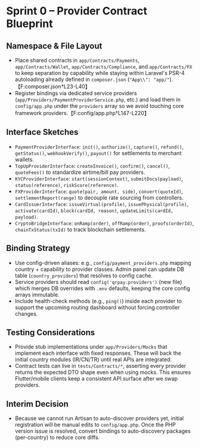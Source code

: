 # Sprint 0 – Provider Contract Blueprint

## Namespace & File Layout
- Place shared contracts in `app/Contracts/Payments`, `app/Contracts/Wallet`, `app/Contracts/Compliance`, and `app/Contracts/FX` to keep separation by capability while staying within Laravel's PSR-4 autoloading already defined in `composer.json` (`"App\\": "app/"`).【F:composer.json†L23-L40】
- Register bindings via dedicated service providers (`app/Providers/PaymentProviderService.php`, etc.) and load them in `config/app.php` under the `providers` array so we avoid touching core framework providers.【F:config/app.php†L147-L220】

## Interface Sketches
- `PaymentProviderInterface`: `init()`, `authorize()`, `capture()`, `refund()`, `getStatus()`, `webhookVerify()`, `payout()` for settlements to merchant wallets.
- `TopUpProviderInterface`: `createInvoice()`, `confirm()`, `cancel()`, `quoteFees()` to standardize airtime/bill pay providers.
- `KYCProviderInterface`: `start(sessionContext)`, `submitDocs(payload)`, `status(reference)`, `riskScore(reference)`.
- `FXProviderInterface`: `quote(pair, amount, side)`, `convert(quoteId)`, `settlementReport(range)` to decouple rate sourcing from controllers.
- `CardIssuerInterface`: `issueVirtual(profile)`, `issuePhysical(profile)`, `activate(cardId)`, `block(cardId, reason)`, `updateLimits(cardId, payload)`.
- `CryptoBridgeInterface`: `onRamp(order)`, `offRamp(order)`, `proofs(orderId)`, `chainTxStatus(txId)` to track blockchain settlements.

## Binding Strategy
- Use config-driven aliases: e.g., `config/payment_providers.php` mapping country + capability to provider classes. Admin panel can update DB table (`country_providers`) that resolves to config cache.
- Service providers should read `config('qrpay.providers')` (new file) which merges DB overrides with `.env` defaults, keeping the core config arrays immutable.
- Include health-check methods (e.g., `ping()`) inside each provider to support the upcoming routing dashboard without forcing controller changes.

## Testing Considerations
- Provide stub implementations under `app/Providers/Mocks` that implement each interface with fixed responses. These will back the initial country modules (IR/CN/TR) until real APIs are integrated.
- Contract tests can live in `tests/Contracts/*`, asserting every provider returns the expected DTO shape even when using mocks. This ensures Flutter/mobile clients keep a consistent API surface after we swap providers.

## Interim Decision
- Because we cannot run Artisan to auto-discover providers yet, initial registration will be manual edits to `config/app.php`. Once the PHP version issue is resolved, convert bindings to auto-discovery packages (per-country) to reduce core diffs.
